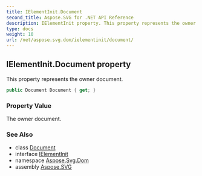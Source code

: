 ```yaml
---
title: IElementInit.Document
second_title: Aspose.SVG for .NET API Reference
description: IElementInit property. This property represents the owner document
type: docs
weight: 10
url: /net/aspose.svg.dom/ielementinit/document/
---
```

## IElementInit.Document property

This property represents the owner document.

```csharp
public Document Document { get; }
```

### Property Value

The owner document.

### See Also

* class [Document](../../document/)
* interface [IElementInit](../)
* namespace [Aspose.Svg.Dom](../../ielementinit/)
* assembly [Aspose.SVG](../../../)
